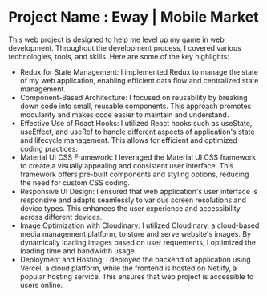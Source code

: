<h1>Project Name : Eway | Mobile Market</h1>

<p>This web project is designed to help me level up my game in web development. Throughout the development process, I covered various technologies, tools, and skills. Here are some of the key highlights:</p>

<ul>
<li>Redux for State Management: I implemented Redux to manage the state of my web application, enabling efficient data flow and centralized state management.</li>

<li>Component-Based Architecture: I focused on reusability by breaking down  code into small, reusable components. This approach promotes modularity and makes code easier to maintain and understand.</li>

<li>Effective Use of React Hooks: I utilized React hooks such as useState, useEffect, and useRef to handle different aspects of application's state and lifecycle management. This allows for efficient and optimized coding practices.</li>

<li>Material UI CSS Framework: I leveraged the Material UI CSS framework to create a visually appealing and consistent user interface. This framework offers pre-built components and styling options, reducing the need for custom CSS coding.</li>

<li>Responsive UI Design: I ensured that web application's user interface is responsive and adapts seamlessly to various screen resolutions and device types. This enhances the user experience and accessibility across different devices.</li>


<li>Image Optimization with Cloudinary: I utilized Cloudinary, a cloud-based media management platform, to store and serve  website's images. By dynamically loading images based on user requements, I optimized the loading time and bandwidth usage.</li>


<li>Deployment and Hosting: I deployed the backend of  application using Vercel, a cloud platform, while the frontend is hosted on Netlify, a popular hosting service. This ensures that  web project is accessible to users online.</li>

</ul>
